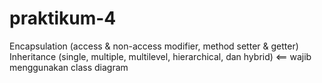 # praktikum-4
Encapsulation (access &amp; non-access modifier, method setter &amp; getter)  Inheritance (single, multiple, multilevel, hierarchical, dan hybrid) &lt;== wajib menggunakan class diagram
